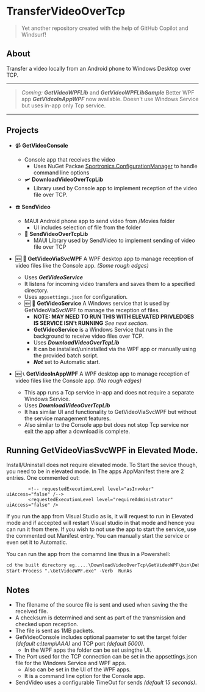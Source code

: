 # TransferVideoOverTcp

> Yet another repository created with the help of GitHub Copilot and Windsurf!

## About
Transfer a video locally from an Android phone to Windows Desktop over TCP.

----
> *Coming:* ***GetVideoWPFLib***  and ***GetVideoWPFLibSample***
> Better WPF app  ***GetVideoInAppWPF*** now available.  Doesn't use Windows Service but uses in-app only Tcp service.
----

## Projects
- :video_camera:  **GetVideoConsole**
  - Console app that receives the video
    - Uses NuGet Packae  [Sportronics.ConfigurationManager](https://www.nuget.org/packages/Sportronics.ConfigurationManager) to handle command line options
  - :small_airplane: **DownloadVideoOverTcpLib**
    - Library used by Console app to implement reception of the video file over TCP.
- :telephone: **SendVideo**
  - MAUI Android phone app to send video from /Movies folder
    - UI includes selection of file from the folder
  - :postbox: **SendVideoOverTcpLib**
    - MAUI Library used by SendVideo to implement sending of video file over TCP
- :new: :satellite: **GetVideoViaSvcWPF**  A WPF desktop app to manage reception of video files like the Console app. _(Some rough edges)_
  - Uses ***GetVideoService***
  - It listens for incoming video transfers and saves them to a specified directory.
  - Uses `appsettings.json` for configuration.
  - :new:   :post_office: **GetVideoService** A Windows service that is used by GetVideoViaSvcWPF to manage the reception of files.
    - **NOTE: MAY NEED TO RUN THIS WITH ELEVATED PRIVLEDGES IS SERVICE ISN't RUNNING** *See next section.*
    -  **GetVideoService** is a Windows Service that runs in the background to receive video files over TCP.
    -  Uses ***DownloadVideoOverTcpLib***
    - It can be installed/uninstalled via the WPF app or manually using the provided batch script.
    - ***Not*** set to Automatic start.

- :new: :telephone_receiver: **GetVideoInAppWPF** A WPF desktop app to manage reception of video files like the Console app. _(No rough edges)_
  - This app runs a Tcp service in-app and does not require a separate Windows Service.
  - Uses ***DownloadVideoOverTcpLib***
  - It has similar UI and functionality to GetVideoViaSvcWPF but without the service management features.
  - Also similar to the Console app but does not stop Tcp service nor exit the app after a download is complete.

## Running GetVideoViasSvcWPF in Elevated Mode.
Install/Uninstall does not require elevated mode. To Start the sevice though, you need to be in elevated mode.
In The apps AppManifest there are 2 entries. One commented out:
```xaml
        <!-- requestedExecutionLevel level="asInvoker" uiAccess="false" /-->
        <requestedExecutionLevel level="requireAdministrator" uiAccess="false" />
```
If you run the app from Visual Studio as is, it will request to run in Elevated mode and if accepted will restart Visual studio in that mode and hence you can run it from there.
If you wish to not use the app to start the service, use the commented out Manifest entry.  You can manually start the service or even set it to Automatic.

You can run the app from the comamnd line thus in a Powershell:
```ps
cd the built directory eg.....\DownloadVideoOverTcp\GetVideoWPF\bin\Debug\net9.0-windows
Start-Process ".\GetVideoWPF.exe" -Verb  RunAs
```

## Notes
- The filename of the source file is sent and used when saving the the received file.
- A checksum is determined and sent as part of the transmission and checked upon reception.
- The file is sent as 1MB packets.
- GetVideoConsole includes optional paameter to set the target folder _(default c:\temp\AAA)_ and TCP port _(default 5000)_.
  - In the WPF apps the folder can be set usingthe UI.
- The Port used for the TCP connection can be set in the appsettings.json file for the Windows Service and WPF apps.
  - Also can be set in the UI of the WPF apps.
  - It is a command line option for the Console app.
- SendVideo uses a configurable TimeOut for sends _(default 15 seconds)_.
